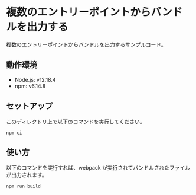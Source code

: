 # 複数のエントリーポイントからバンドルを出力する

複数のエントリーポイントからバンドルを出力するサンプルコード。

## 動作環境

- Node.js: v12.18.4
- npm: v6.14.8

## セットアップ

このディレクトリ上で以下のコマンドを実行してください。

```
npm ci
```

## 使い方

以下のコマンドを実行すれば、webpack が実行されてバンドルされたファイルが出力されます。

```
npm run build
```
